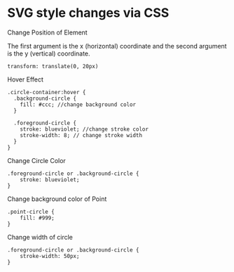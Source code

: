 SVG style changes via CSS
===================

Change Position of Element

The first argument is the x (horizontal) coordinate and the second argument is the y (vertical) coordinate.

    transform: translate(0, 20px)

Hover Effect

    .circle-container:hover {
      .background-circle {
        fill: #ccc; //change background color
      }
    
      .foreground-circle {
        stroke: blueviolet; //change stroke color
        stroke-width: 8; // change stroke width
      }
    }

Change Circle Color
    
    .foreground-circle or .background-circle {
        stroke: blueviolet;
    }

Change background color of Point

    .point-circle {
        fill: #999;
    }
    
Change width of circle

    .foreground-circle or .background-circle {
        stroke-width: 50px;
    }
